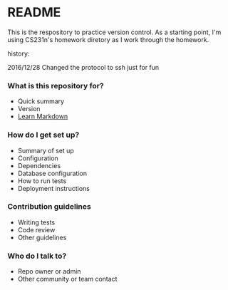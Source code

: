 # README #

This is the respository to practice version control. As a starting point, I'm using CS231n's homework diretory as I work through the homework. 

history: 

2016/12/28 Changed the protocol to ssh just for fun

### What is this repository for? ###

* Quick summary
* Version
* [Learn Markdown](https://bitbucket.org/tutorials/markdowndemo)

### How do I get set up? ###

* Summary of set up
* Configuration
* Dependencies
* Database configuration
* How to run tests
* Deployment instructions

### Contribution guidelines ###

* Writing tests
* Code review
* Other guidelines

### Who do I talk to? ###

* Repo owner or admin
* Other community or team contact
